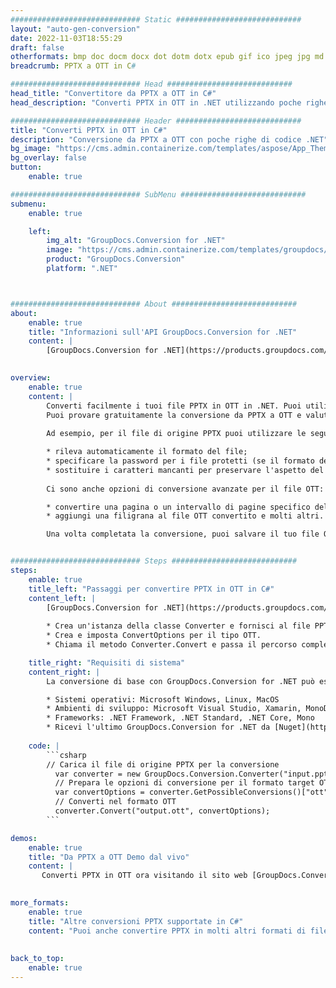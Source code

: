 ```yaml
---
############################# Static ############################
layout: "auto-gen-conversion"
date: 2022-11-03T18:55:29
draft: false
otherformats: bmp doc docm docx dot dotm dotx epub gif ico jpeg jpg md odt ott pdf png psd rtf tex tif tiff txt xps
breadcrumb: PPTX a OTT in C#

############################# Head ############################
head_title: "Convertitore da PPTX a OTT in C#"
head_description: "Converti PPTX in OTT in .NET utilizzando poche righe di codice. Utilizza l'API di conversione dei documenti di GroupDocs per convertire oltre 160 formati di file."

############################# Header ############################
title: "Converti PPTX in OTT in C#"
description: "Conversione da PPTX a OTT con poche righe di codice .NET"
bg_image: "https://cms.admin.containerize.com/templates/aspose/App_Themes/V3/images/bg/header1.png"
bg_overlay: false
button:
    enable: true

############################# SubMenu ############################
submenu:
    enable: true

    left:
        img_alt: "GroupDocs.Conversion for .NET"
        image: "https://cms.admin.containerize.com/templates/groupdocs/images/product-logos/90x90-noborder/groupdocs-conversion-net.png"
        product: "GroupDocs.Conversion"
        platform: ".NET"



############################# About ############################
about:
    enable: true
    title: "Informazioni sull'API GroupDocs.Conversion for .NET"
    content: |
        [GroupDocs.Conversion for .NET](https://products.groupdocs.com/conversion/net/) può essere utilizzato per convertire Microsoft Word, Excel, PowerPoint, PDF, Visio e altri formati. GroupDocs.Conversion è un'API standalone adatta per sistemi interni e back-end in cui sono richieste prestazioni elevate. Non dipende da alcun software come Microsoft o Open Office.
    

overview:
    enable: true
    content: |
        Converti facilmente i tuoi file PPTX in OTT in .NET. Puoi utilizzare solo un paio di righe di codice C# in qualsiasi piattaforma a tua scelta come: Windows, Linux, macOS.
        Puoi provare gratuitamente la conversione da PPTX a OTT e valutare la qualità dei risultati della conversione. Insieme a semplici scenari di conversione di file, puoi provare opzioni più avanzate per caricare il file di origine PPTX e per salvare il risultato di output OTT. 
        
        Ad esempio, per il file di origine PPTX puoi utilizzare le seguenti opzioni di caricamento:

        * rileva automaticamente il formato del file;
        * specificare la password per i file protetti (se il formato del file lo supporta);
        * sostituire i caratteri mancanti per preservare l'aspetto del documento.
        
        Ci sono anche opzioni di conversione avanzate per il file OTT:

        * convertire una pagina o un intervallo di pagine specifico del documento;
        * aggiungi una filigrana al file OTT convertito e molti altri.

        Una volta completata la conversione, puoi salvare il tuo file OTT nel percorso del file locale o in qualsiasi archivio di terze parti come FTP, Amazon S3, Google Drive, Dropbox ecc. Nota: per convertire PPTX in {{ TO}} non è necessario alcun software aggiuntivo installato, come MS Office, Open Office, Adobe Acrobat Reader ecc.


############################# Steps ############################
steps:
    enable: true
    title_left: "Passaggi per convertire PPTX in OTT in C#"
    content_left: |
        [GroupDocs.Conversion for .NET](https://products.groupdocs.com/conversion/net/) consente agli sviluppatori di convertire facilmente un file PPTX in OTT con poche righe di codice.
        
        * Crea un'istanza della classe Converter e fornisci al file PPTX il percorso completo
        * Crea e imposta ConvertOptions per il tipo OTT.
        * Chiama il metodo Converter.Convert e passa il percorso completo e il formato (OTT) come parametro

    title_right: "Requisiti di sistema"
    content_right: |
        La conversione di base con GroupDocs.Conversion for .NET può essere eseguita in pochi semplici passaggi. Le nostre API sono supportate su tutte le principali piattaforme e sistemi operativi. Prima di eseguire il codice seguente, assicurati di avere i seguenti prerequisiti installati sul tuo sistema.

        * Sistemi operativi: Microsoft Windows, Linux, MacOS
        * Ambienti di sviluppo: Microsoft Visual Studio, Xamarin, MonoDevelop
        * Frameworks: .NET Framework, .NET Standard, .NET Core, Mono
        * Ricevi l'ultimo GroupDocs.Conversion for .NET da [Nuget](https://www.nuget.org/packages/groupdocs.conversion)
         
    code: |
        ```csharp    
        // Carica il file di origine PPTX per la conversione
          var converter = new GroupDocs.Conversion.Converter("input.pptx");
          // Prepara le opzioni di conversione per il formato target OTT
          var convertOptions = converter.GetPossibleConversions()["ott"].ConvertOptions;
          // Converti nel formato OTT
          converter.Convert("output.ott", convertOptions);
        ```

demos:
    enable: true
    title: "Da PPTX a OTT Demo dal vivo"
    content: |
       Converti PPTX in OTT ora visitando il sito web [GroupDocs.Conversion App](https://products.groupdocs.app/conversion/family). La demo online presenta i seguenti vantaggi
          

more_formats:
    enable: true
    title: "Altre conversioni PPTX supportate in C#"
    content: "Puoi anche convertire PPTX in molti altri formati di file. Si prega di consultare l'elenco di seguito."
       
       
back_to_top:
    enable: true
---
```

